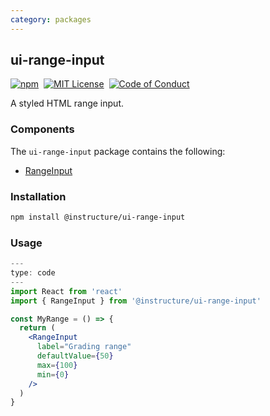 ```yaml
---
category: packages
---
```


## ui-range-input

[![npm][npm]][npm-url]&nbsp;
[![MIT License][license-badge]][license]&nbsp;
[![Code of Conduct][coc-badge]][coc]

A styled HTML range input.

### Components

The `ui-range-input` package contains the following:

- [RangeInput](#RangeInput)

### Installation

```sh
npm install @instructure/ui-range-input
```

### Usage

```jsx
---
type: code
---
import React from 'react'
import { RangeInput } from '@instructure/ui-range-input'

const MyRange = () => {
  return (
    <RangeInput
      label="Grading range"
      defaultValue={50}
      max={100}
      min={0}
    />
  )
}
```

[npm]: https://img.shields.io/npm/v/@instructure/ui-range-input.svg
[npm-url]: https://npmjs.com/package/@instructure/ui-range-input
[license-badge]: https://img.shields.io/npm/l/instructure-ui.svg?style=flat-square
[license]: https://github.com/instructure/instructure-ui/blob/master/LICENSE
[coc-badge]: https://img.shields.io/badge/code%20of-conduct-ff69b4.svg?style=flat-square
[coc]: https://github.com/instructure/instructure-ui/blob/master/CODE_OF_CONDUCT.md
